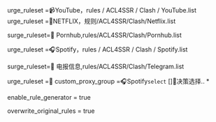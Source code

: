 

urge_ruleset =📹YouTube，rules / ACL4SSR / Clash / YouTube.list
urge_ruleset =🎥NETFLIX，规则/ACL4SSR/Clash/Netflix.list

surge_ruleset=🔞 Pornhub,rules/ACL4SSR/Clash/Pornhub.list

urge_ruleset =🎧Spotify，rules / ACL4SSR / Clash / Spotify.list

surge_ruleset=📲 电报信息,rules/ACL4SSR/Clash/Telegram.list

urge_ruleset =🚀 
custom_proxy_group =🎧Spotify`select` []🚀决策选择.. *


enable_rule_generator = true

overwrite_original_rules = true
